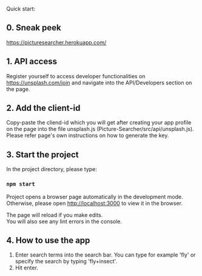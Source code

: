 Quick start:

## 0. Sneak peek
https://picturesearcher.herokuapp.com/

## 1. API access

Register yourself to access developer functionalities on https://unsplash.com/join and navigate into the API/Developers section on the page.

## 2. Add the client-id

Copy-paste the cliend-id which you will get after creating your app profile on the page into the file unsplash.js (Picture-Searcher/src/api/unsplash.js). 
Please refer page's own instructions on how to generate the key.

## 3. Start the project

In the project directory, please type:

### `npm start`

Project opens a browser page automatically in the development mode.<br>
Otherwise, please open [http://localhost:3000](http://localhost:3000) to view it in the browser.

The page will reload if you make edits.<br>
You will also see any lint errors in the console.

## 4. How to use the app

1. Enter search terms into the search bar. You can type for example 'fly' or specify the search by typing 'fly+insect'.
2. Hit enter.
